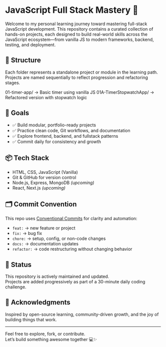 # JavaScript Full Stack Mastery 🚀

Welcome to my personal learning journey toward mastering full-stack JavaScript development. This repository contains a curated collection of hands-on projects, each designed to build real-world skills across the JavaScript ecosystem—from vanilla JS to modern frameworks, backend, testing, and deployment.

## 🧭 Structure

Each folder represents a standalone project or module in the learning path. Projects are named sequentially to reflect progression and refactoring stages.

01-timer-app/ → Basic timer using vanilla JS 
01A-TimerStopwatchApp/ → Refactored version with stopwatch logic



## 🎯 Goals

- ✅ Build modular, portfolio-ready projects
- ✅ Practice clean code, Git workflows, and documentation
- ✅ Explore frontend, backend, and fullstack patterns
- ✅ Commit daily for consistency and growth

## 📦 Tech Stack

- HTML, CSS, JavaScript (Vanilla)
- Git & GitHub for version control
- Node.js, Express, MongoDB *(upcoming)*
- React, Next.js *(upcoming)*

## 🗂️ Commit Convention

This repo uses [Conventional Commits](https://www.conventionalcommits.org/) for clarity and automation:

- `feat:` → new feature or project
- `fix:` → bug fix
- `chore:` → setup, config, or non-code changes
- `docs:` → documentation updates
- `refactor:` → code restructuring without changing behavior

## 📌 Status

This repository is actively maintained and updated.  
Projects are added progressively as part of a 30-minute daily coding challenge.

## 🙌 Acknowledgments

Inspired by open-source learning, community-driven growth, and the joy of building things that work.

---

Feel free to explore, fork, or contribute.  
Let’s build something awesome together 💻✨

